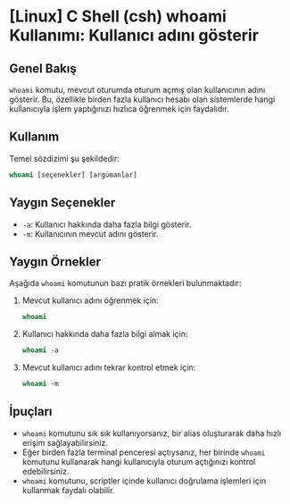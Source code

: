 # [Linux] C Shell (csh) whoami Kullanımı: Kullanıcı adını gösterir

## Genel Bakış
`whoami` komutu, mevcut oturumda oturum açmış olan kullanıcının adını gösterir. Bu, özellikle birden fazla kullanıcı hesabı olan sistemlerde hangi kullanıcıyla işlem yaptığınızı hızlıca öğrenmek için faydalıdır.

## Kullanım
Temel sözdizimi şu şekildedir:
```csh
whoami [seçenekler] [argümanlar]
```

## Yaygın Seçenekler
- `-a`: Kullanıcı hakkında daha fazla bilgi gösterir.
- `-m`: Kullanıcının mevcut adını gösterir.

## Yaygın Örnekler
Aşağıda `whoami` komutunun bazı pratik örnekleri bulunmaktadır:

1. Mevcut kullanıcı adını öğrenmek için:
   ```csh
   whoami
   ```

2. Kullanıcı hakkında daha fazla bilgi almak için:
   ```csh
   whoami -a
   ```

3. Mevcut kullanıcı adını tekrar kontrol etmek için:
   ```csh
   whoami -m
   ```

## İpuçları
- `whoami` komutunu sık sık kullanıyorsanız, bir alias oluşturarak daha hızlı erişim sağlayabilirsiniz.
- Eğer birden fazla terminal penceresi açtıysanız, her birinde `whoami` komutunu kullanarak hangi kullanıcıyla oturum açtığınızı kontrol edebilirsiniz.
- `whoami` komutunu, scriptler içinde kullanıcı doğrulama işlemleri için kullanmak faydalı olabilir.